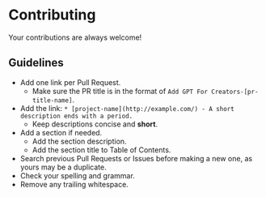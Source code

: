 # Contributing

Your contributions are always welcome!

## Guidelines

* Add one link per Pull Request.
    * Make sure the PR title is in the format of `Add GPT For Creators-[pr-title-name]`.
* Add the link: `* [project-name](http://example.com/) - A short description ends with a period.`
    * Keep descriptions concise and **short**.
* Add a section if needed.
    * Add the section description.
    * Add the section title to Table of Contents.
* Search previous Pull Requests or Issues before making a new one, as yours may be a duplicate.
* Check your spelling and grammar.
* Remove any trailing whitespace.

